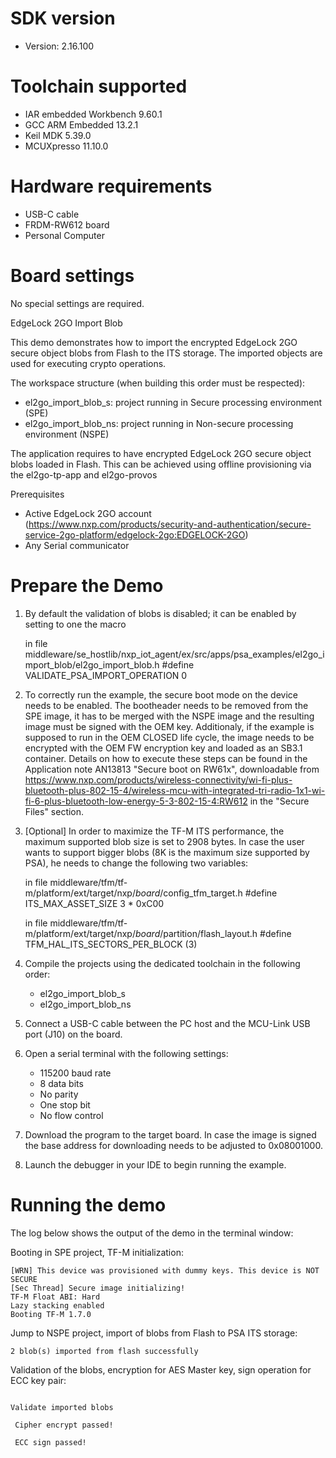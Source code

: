 
SDK version
===========
- Version: 2.16.100

Toolchain supported
===================
- IAR embedded Workbench  9.60.1
- GCC ARM Embedded  13.2.1
- Keil MDK  5.39.0
- MCUXpresso  11.10.0

Hardware requirements
=====================
- USB-C cable
- FRDM-RW612 board
- Personal Computer

Board settings
==============
No special settings are required.

EdgeLock 2GO Import Blob

This demo demonstrates how to import the encrypted EdgeLock 2GO secure object blobs from Flash to the
ITS storage. The imported objects are used for executing crypto operations.

The workspace structure (when building this order must be respected):
- el2go_import_blob_s: project running in Secure processing environment (SPE)
- el2go_import_blob_ns: project running in Non-secure processing environment (NSPE)

The application requires to have encrypted EdgeLock 2GO secure object blobs loaded in Flash. This can be achieved
using offline provisioning via the el2go-tp-app and el2go-provos

Prerequisites
- Active EdgeLock 2GO account (https://www.nxp.com/products/security-and-authentication/secure-service-2go-platform/edgelock-2go:EDGELOCK-2GO)
- Any Serial communicator

Prepare the Demo
================
1.  By default the validation of blobs is disabled; it can be enabled by setting to one the macro

    in file middleware/se_hostlib/nxp_iot_agent/ex/src/apps/psa_examples/el2go_import_blob/el2go_import_blob.h
    #define VALIDATE_PSA_IMPORT_OPERATION 0

2.  To correctly run the example, the secure boot mode on the device needs to be enabled. The bootheader needs to be removed
    from the SPE image, it has to be merged with the NSPE image and the resulting image must be signed with the OEM key.
    Additionaly, if the example is supposed to run in the OEM CLOSED life cycle, the image needs to be encrypted with
    the OEM FW encryption key and loaded as an SB3.1 container.
    Details on how to execute these steps can be found in the Application note AN13813 "Secure boot on RW61x", downloadable from
    https://www.nxp.com/products/wireless-connectivity/wi-fi-plus-bluetooth-plus-802-15-4/wireless-mcu-with-integrated-tri-radio-1x1-wi-fi-6-plus-bluetooth-low-energy-5-3-802-15-4:RW612
    in the "Secure Files" section.

3.  [Optional] In order to maximize the TF-M ITS performance, the maximum supported blob size is set to 2908 bytes. In case
    the user wants to support bigger blobs (8K is the maximum size supported by PSA), he needs to change the following two variables:

    in file middleware/tfm/tf-m/platform/ext/target/nxp/$board$/config_tfm_target.h
    #define ITS_MAX_ASSET_SIZE                     3 * 0xC00

    in file middleware/tfm/tf-m/platform/ext/target/nxp/$board$/partition/flash_layout.h
    #define TFM_HAL_ITS_SECTORS_PER_BLOCK   (3)

4.  Compile the projects using the dedicated toolchain in the following order:
    - el2go_import_blob_s
    - el2go_import_blob_ns

5.  Connect a USB-C cable between the PC host and the MCU-Link USB port (J10) on the board.
6.  Open a serial terminal with the following settings:
    - 115200 baud rate
    - 8 data bits
    - No parity
    - One stop bit
    - No flow control
7. Download the program to the target board. In case the image is signed the base address for downloading
    needs to be adjusted to 0x08001000.
8. Launch the debugger in your IDE to begin running the example.

Running the demo
================
The log below shows the output of the demo in the terminal window:

Booting in SPE project, TF-M initialization:
~~~~~~~~~~~~~~~~~~~~~~~~~~~~~~~~~~~
[WRN] This device was provisioned with dummy keys. This device is NOT SECURE
[Sec Thread] Secure image initializing!
TF-M Float ABI: Hard
Lazy stacking enabled
Booting TF-M 1.7.0
~~~~~~~~~~~~~~~~~~~~~~~~~~~~~~~~~~~

Jump to NSPE project, import of blobs from Flash to PSA ITS storage:
~~~~~~~~~~~~~~~~~~~~~~~~~~~~~~~~~~~
2 blob(s) imported from flash successfully
~~~~~~~~~~~~~~~~~~~~~~~~~~~~~~~~~~~

Validation of the blobs, encryption for AES Master key, sign operation for ECC key pair:
~~~~~~~~~~~~~~~~~~~~~~~~~~~~~~~~~~~

Validate imported blobs

 Cipher encrypt passed!

 ECC sign passed!
~~~~~~~~~~~~~~~~~~~~~~~~~~~~~~~~~~~

